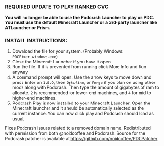 ### REQUIRED UPDATE TO PLAY RANKED CVC

**You will no longer be able to use the Podcrash Launcher to play on PDC. You must use the default Minecraft Launcher or a 3rd-party launcher like ATLauncher or Prism.**

### INSTALL INSTRUCTIONS:

1. Download the file for your system. (Probably Windows: `PDCFixer_windows.exe`)
2. Close the Minecraft Launcher if you have it open.
3. Run the file. If it is prevented from running click More Info and Run anyway
4. A command prompt will open. Use the arrow keys to move down and press Enter on `1.8.9`, then `Optifine`, or `Forge` if you plan on using other mods along with Podcrash. Then type the amount of gigabytes of ram to allocate. `2` is recommended for lower-end machines, and `4` for mid to higher-end machines. 
5. Podcrash Play is now installed to your Minecraft Launcher. Open the Minecraft launcher and it should be automatically selected as the current instance. You can now click play and Podcrash should load as usual.

Fixes Podcrash issues related to a removed domain name. Redistributed with permission from both @noidcoffee and Podcrash. 
Source for the Podcrash patcher is available at https://github.com/noidcoffee/PDCPatcher

